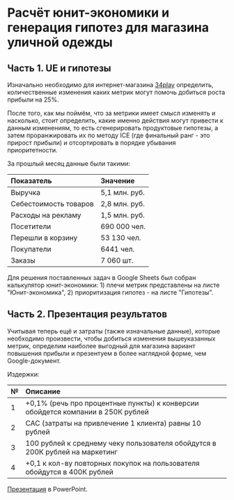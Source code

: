 # Расчёт юнит-экономики и генерация гипотез для магазина уличной одежды

## Часть 1. UE и гипотезы
Изначально необходимо для интернет-магазина [34play](https://www.34play.me/) определить, количественные изменения каких метрик могут помочь добиться роста прибыли на 25%.

После того, как мы поймём, что за метрики имеет смысл изменять и насколько, стоит определить, какие именно действия могут привести к данным изменениям, то есть сгенерировать продуктовые гипотезы, а затем проранжировать их по методу ICE (где финальный ранг - это прирост прибыли) и отсортировать в порядке убывания приоритетности.

За прошлый месяц данные были такими:

|Показатель |Значение|
|:-----------|:---------|
|Выручка|5,1 млн. руб.|
|Себестоимость товаров|2,8 млн. руб.|
|Расходы на рекламу|1,5 млн. руб.|
|Посетители|690 000 чел.|
|Перешли в корзину|53 130 чел.|
|Покупатели|6441 чел.|
|Заказы|7 060 шт.|

Для решения поставленных задач в Google Sheets был собран калькулятор юнит-экономики: 1) плечи метрик представлены на листе "Юнит-экономика", 2) приоритизация гипотез - на листе "Гипотезы".

## Часть 2. Презентация результатов
Учитывая теперь ещё и затраты (также изначальные данные), которые необходимо произвести, чтобы добиться изменения вышеуказанных метрик, определим наиболее выгодный для магазина вариант повышения прибыли и презентуем в более наглядной форме, чем Google-документ.

Издержки:

|№|Описание|
|:-|:------|
|1|+0,1% (речь про процентные пункты) к конверсии обойдется компании в 250К рублей|
|2|CAC (затраты на привлечение 1 клиента) равны 10 рублей|
|3|100 рублей к среднему чеку пользователя обойдутся в 200К рублей на маркетинг|
|4|+0,1 к кол-ву повторных покупок на пользователя обойдутся в 400К рублей|
  
[Презентация](https://drive.google.com/file/d/1iea2kLIb8Ink7Ocp62pIkYeP8GDQsDrm/view?usp=share_link) в PowerPoint.

